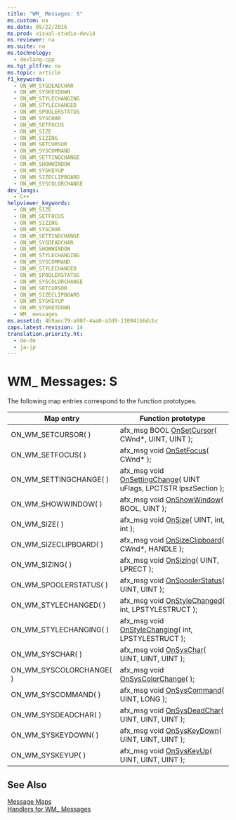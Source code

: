 ```yaml
---
title: "WM_ Messages: S"
ms.custom: na
ms.date: 09/22/2016
ms.prod: visual-studio-dev14
ms.reviewer: na
ms.suite: na
ms.technology: 
  - devlang-cpp
ms.tgt_pltfrm: na
ms.topic: article
f1_keywords: 
  - ON_WM_SYSDEADCHAR
  - ON_WM_SYSKEYDOWN
  - ON_WM_STYLECHANGING
  - ON_WM_STYLECHANGED
  - ON_WM_SPOOLERSTATUS
  - ON_WM_SYSCHAR
  - ON_WM_SETFOCUS
  - ON_WM_SIZE
  - ON_WM_SIZING
  - ON_WM_SETCURSOR
  - ON_WM_SYSCOMMAND
  - ON_WM_SETTINGCHANGE
  - ON_WM_SHOWWINDOW
  - ON_WM_SYSKEYUP
  - ON_WM_SIZECLIPBOARD
  - ON_WM_SYSCOLORCHANGE
dev_langs: 
  - C++
helpviewer_keywords: 
  - ON_WM_SIZE
  - ON_WM_SETFOCUS
  - ON_WM_SIZING
  - ON_WM_SYSCHAR
  - ON_WM_SETTINGCHANGE
  - ON_WM_SYSDEADCHAR
  - ON_WM_SHOWWINDOW
  - ON_WM_STYLECHANGING
  - ON_WM_SYSCOMMAND
  - ON_WM_STYLECHANGED
  - ON_WM_SPOOLERSTATUS
  - ON_WM_SYSCOLORCHANGE
  - ON_WM_SETCURSOR
  - ON_WM_SIZECLIPBOARD
  - ON_WM_SYSKEYUP
  - ON_WM_SYSKEYDOWN
  - WM_ messages
ms.assetid: 4b9aec79-a98f-4aa0-a3d9-110941b6dcbc
caps.latest.revision: 14
translation.priority.ht: 
  - de-de
  - ja-jp
---
```

# WM_ Messages: S
The following map entries correspond to the function prototypes.  
  
|Map entry|Function prototype|  
|---------------|------------------------|  
|ON_WM_SETCURSOR( )|afx_msg BOOL [OnSetCursor](../vs140/cwnd--onsetcursor.md)( CWnd*, UINT, UINT );|  
|ON_WM_SETFOCUS( )|afx_msg void [OnSetFocus](../vs140/cwnd--onsetfocus.md)( CWnd* );|  
|ON_WM_SETTINGCHANGE( )|afx_msg void [OnSettingChange](../vs140/cwnd--onsettingchange.md)( UINT uFlags, LPCTSTR lpszSection );|  
|ON_WM_SHOWWINDOW( )|afx_msg void [OnShowWindow](../vs140/cwnd--onshowwindow.md)( BOOL, UINT );|  
|ON_WM_SIZE( )|afx_msg void [OnSize](../vs140/cwnd--onsize.md)( UINT, int, int );|  
|ON_WM_SIZECLIPBOARD( )|afx_msg void [OnSizeClipboard](../vs140/cwnd--onsizeclipboard.md)( CWnd*, HANDLE );|  
|ON_WM_SIZING( )|afx_msg void [OnSizing](../vs140/cwnd--onsizing.md)( UINT, LPRECT );|  
|ON_WM_SPOOLERSTATUS( )|afx_msg void [OnSpoolerStatus](../vs140/cwnd--onspoolerstatus.md)( UINT, UINT );|  
|ON_WM_STYLECHANGED( )|afx_msg void [OnStyleChanged](../vs140/cwnd--onstylechanged.md)( int, LPSTYLESTRUCT );|  
|ON_WM_STYLECHANGING( )|afx_msg void [OnStyleChanging](../vs140/cwnd--onstylechanging.md)( int, LPSTYLESTRUCT );|  
|ON_WM_SYSCHAR( )|afx_msg void [OnSysChar](../vs140/cwnd--onsyschar.md)( UINT, UINT, UINT );|  
|ON_WM_SYSCOLORCHANGE( )|afx_msg void [OnSysColorChange](../vs140/cwnd--onsyscolorchange.md)( );|  
|ON_WM_SYSCOMMAND( )|afx_msg void [OnSysCommand](../vs140/cwnd--onsyscommand.md)( UINT, LONG );|  
|ON_WM_SYSDEADCHAR( )|afx_msg void [OnSysDeadChar](../vs140/cwnd--onsysdeadchar.md)( UINT, UINT, UINT );|  
|ON_WM_SYSKEYDOWN( )|afx_msg void [OnSysKeyDown](../vs140/cwnd--onsyskeydown.md)( UINT, UINT, UINT );|  
|ON_WM_SYSKEYUP( )|afx_msg void [OnSysKeyUp](../vs140/cwnd--onsyskeyup.md)( UINT, UINT, UINT );|  
  
## See Also  
 [Message Maps](../vs140/message-maps--mfc-.md)   
 [Handlers for WM_ Messages](../vs140/handlers-for-wm_-messages.md)